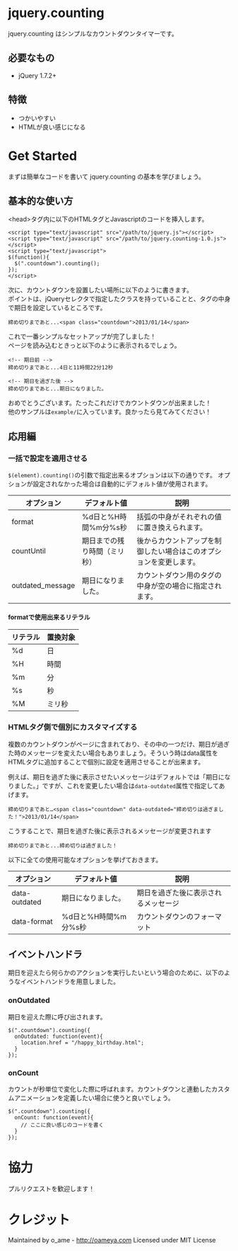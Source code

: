 # jquery.counting

jquery.counting はシンプルなカウントダウンタイマーです。

## 必要なもの

* jQuery 1.7.2+

## 特徴

* つかいやすい
* HTMLが良い感じになる

# Get Started
まずは簡単なコードを書いて jquery.counting の基本を学びましょう。

## 基本的な使い方

&lt;head&gt;タグ内に以下のHTMLタグとJavascriptのコードを挿入します。

	<script type="text/javascript" src="/path/to/jquery.js"></script>
	<script type="text/javascript" src="/path/to/jquery.counting-1.0.js"></script>
	<script type="text/javascript">
	$(function(){
	  $(".countdown").counting();
	});
	</script>

次に、カウントダウンを設置したい場所に以下のように書きます。  
ポイントは、jQueryセレクタで指定したクラスを持っていることと、タグの中身で期日を設定しているところです。

	締め切りまであと...<span class="countdown">2013/01/14</span>

これで一番シンプルなセットアップが完了しました！  
ページを読み込むときっと以下のように表示されるでしょう。
	
	<!-- 期日前 -->
	締め切りまであと...4日と11時間22分12秒
	
	<!-- 期日を過ぎた後 -->
	締め切りまであと...期日になりました。

おめでとうございます。たったこれだけでカウントダウンが出来ました！  
他のサンプルは`example/`に入っています。良かったら見てみてください！

## 応用編

### 一括で設定を適用させる
`$(element).counting()`の引数で指定出来るオプションは以下の通りです。
オプションが設定されなかった場合は自動的にデフォルト値が使用されます。

オプション|デフォルト値|説明
--------|----------|-----
format  |%d日と%H時間%m分%s秒|括弧の中身がそれぞれの値に置き換えられます。
countUntil|期日までの残り時間（ミリ秒）|後からカウントアップを制御したい場合はこのオプションを変更します。
outdated_message|期日になりました。|カウントダウン用のタグの中身が空の場合に指定されます。

#### formatで使用出来るリテラル

リテラル|置換対象
-|-
%d|日
%H|時間
%m|分
%s|秒
%M|ミリ秒

### HTMLタグ側で個別にカスタマイズする
複数のカウントダウンがページに含まれており、その中の一つだけ、期日が過ぎた時のメッセージを変えたい場合もありましょう。そういう時はdata属性をHTMLタグに追加することで個別に設定を適用させることが出来ます。

例えば、期日を過ぎた後に表示させたいメッセージはデフォルトでは「期日になりました。」ですが、これを変更したい場合は`data-outdated`属性で指定してあげます。

	締め切りまであと…<span class="countdown" data-outdated="締め切りは過ぎました！">2013/01/14</span>

こうすることで、期日を過ぎた後に表示されるメッセージが変更されます
	
	締め切りまであと...締め切りは過ぎました！
	
以下に全ての使用可能なオプションを挙げておきます。

オプション        |デフォルト値|説明
----------------|----------|----------------
data-outdated   |期日になりました。|期日を過ぎた後に表示されるメッセージ
data-format     |%d日と%H時間%m分%s秒|カウントダウンのフォーマット

## イベントハンドラ
期日を迎えたら何らかのアクションを実行したいという場合のために、以下のようなイベントハンドラを用意しました。

### onOutdated

期日を迎えた際に呼び出されます。

	$(".countdown").counting({
	  onOutdated: function(event){
	    location.href = "/happy_birthday.html";
	  }
	});

### onCount

カウントが秒単位で変化した際に呼ばれます。カウントダウンと連動したカスタムアニメーションを定義したい場合に使うと良いでしょう。

	$(".countdown").counting({
	  onCount: function(event){
	    // ここに良い感じのコードを書く
	  }
	});

# 協力

プルリクエストを歓迎します！

# クレジット

Maintained by o_ame - <http://oameya.com>
Licensed under MIT License